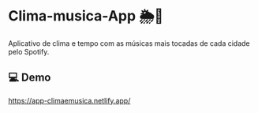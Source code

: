 # Clima-musica-App 🌦️🎼
Aplicativo de clima e tempo com as músicas mais tocadas de cada cidade pelo Spotify.

## 💻 Demo
https://app-climaemusica.netlify.app/